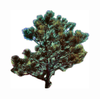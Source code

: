 <img src="https://raw.githubusercontent.com/tylerjmitchell/tylerjmitchell.github.io/refs/heads/main/images/pine.png" width = 25%>
